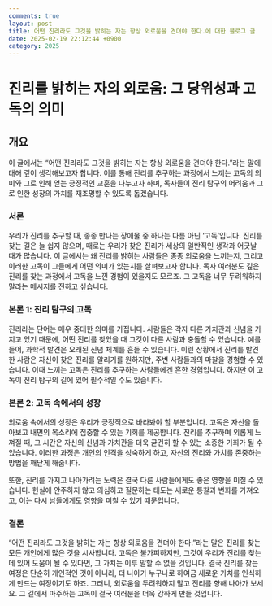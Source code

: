 ```yaml
---
comments: true
layout: post
title: 어떤 진리라도 그것을 밝히는 자는 항상 외로움을 견뎌야 한다.에 대한 블로그 글
date: 2025-02-19 22:12:44 +0900
category: 2025
---
```


# 진리를 밝히는 자의 외로움: 그 당위성과 고독의 의미

## 개요
이 글에서는 “어떤 진리라도 그것을 밝히는 자는 항상 외로움을 견뎌야 한다.”라는 말에 대해 깊이 생각해보고자 합니다. 이를 통해 진리를 추구하는 과정에서 느끼는 고독의 의미와 그로 인해 얻는 긍정적인 교훈을 나누고자 하며, 독자들이 진리 탐구의 어려움과 그로 인한 성장의 가치를 재조명할 수 있도록 돕겠습니다.

### 서론
우리가 진리를 추구할 때, 종종 만나는 장애물 중 하나는 다름 아닌 ‘고독’입니다. 진리를 찾는 길은 늘 쉽지 않으며, 때로는 우리가 찾은 진리가 세상의 일반적인 생각과 어긋날 때가 많습니다. 이 글에서는 왜 진리를 밝히는 사람들은 종종 외로움을 느끼는지, 그리고 이러한 고독이 그들에게 어떤 의미가 있는지를 살펴보고자 합니다. 독자 여러분도 깊은 진리를 찾는 과정에서 고독을 느낀 경험이 있을지도 모르죠. 그 고독을 너무 두려워하지 말라는 메시지를 전하고 싶습니다.

### 본론 1: 진리 탐구의 고독
진리라는 단어는 매우 중대한 의미를 가집니다. 사람들은 각자 다른 가치관과 신념을 가지고 있기 때문에, 어떤 진리를 찾았을 때 그것이 다른 사람과 충돌할 수 있습니다. 예를 들어, 과학적 발견은 오래된 신념 체계를 흔들 수 있습니다. 이런 상황에서 진리를 발견한 사람은 자신이 찾은 진리를 알리기를 원하지만, 주변 사람들과의 마찰을 경험할 수 있습니다. 이때 느끼는 고독은 진리를 추구하는 사람들에겐 흔한 경험입니다. 하지만 이 고독이 진리 탐구의 길에 있어 필수적일 수도 있습니다.

### 본론 2: 고독 속에서의 성장
외로움 속에서의 성장은 우리가 긍정적으로 바라봐야 할 부분입니다. 고독은 자신을 돌아보고 내면의 목소리에 집중할 수 있는 기회를 제공합니다. 진리를 추구하며 외롭게 느껴질 때, 그 시간은 자신의 신념과 가치관을 더욱 굳건히 할 수 있는 소중한 기회가 될 수 있습니다. 이러한 과정은 개인의 인격을 성숙하게 하고, 자신의 진리와 가치를 존중하는 방법을 깨닫게 해줍니다. 

또한, 진리를 가지고 나아가려는 노력은 결국 다른 사람들에게도 좋은 영향을 미칠 수 있습니다. 현실에 안주하지 않고 의심하고 질문하는 태도는 새로운 통찰과 변화를 가져오고, 이는 다시 남들에게도 영향을 미칠 수 있기 때문입니다.

### 결론
“어떤 진리라도 그것을 밝히는 자는 항상 외로움을 견뎌야 한다.”라는 말은 진리를 찾는 모든 개인에게 많은 것을 시사합니다. 고독은 불가피하지만, 그것이 우리가 진리를 찾는 데 있어 도움이 될 수 있다면, 그 가치는 이루 말할 수 없을 것입니다. 결국 진리를 찾는 여정은 단순히 개인적인 것이 아니라, 더 나아가 누구나로 하여금 새로운 가치를 인식하게 만드는 여정이기도 하죠. 그러니, 외로움을 두려워하지 말고 진리를 향해 나아가 보세요. 그 길에서 마주하는 고독이 결국 여러분을 더욱 강하게 만들 것입니다.